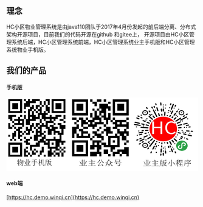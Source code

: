 ## 理念

HC小区物业管理系统是由java110团队于2017年4月份发起的前后端分离、分布式架构开源项目，目前我们的代码开源在github 和gitee上，
开源项目由HC小区管理系统后端，HC小区管理系统前端，HC小区管理系统业主手机版和HC小区管理系统物业手机版。

## 我们的产品

#### 手机版

![image](img/hc.png)

#### web端

[https://hc.demo.winqi.cn](https://hc.demo.winqi.cn)


